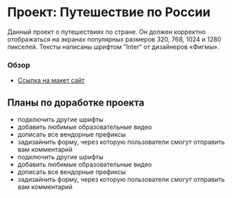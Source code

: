 # Проект: Путешествие по России
Данный проект о путешествиях по стране. Он должен корректно отображаться на экранах популярных размеров 320, 768, 1024 и 1280 пикселей. Тексты написаны  шрифтом ”Inter“ от дизайнеров «Фигмы».

### Обзор
* [Ссылка на макет сайт](https://axineymis.github.io/Travel-in-Russia/)

## Планы по доработке проекта

+ подключить другие шрифты
+ добавить любимые образовательные видео
+ дописать все вендорные префиксы
+ задизайнить форму, через которую пользователи смогут отправить вам комментарий
+ подключить другие шрифты
+ добавить любимые образовательные видео
+ дописать все вендорные префиксы
+ задизайнить форму, через которую пользователи смогут отправить вам комментарий



